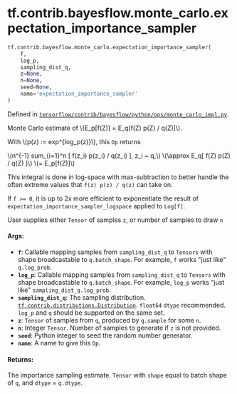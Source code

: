 <div itemscope itemtype="http://developers.google.com/ReferenceObject">
<meta itemprop="name" content="tf.contrib.bayesflow.monte_carlo.expectation_importance_sampler" />
<meta itemprop="path" content="Stable" />
</div>

# tf.contrib.bayesflow.monte_carlo.expectation_importance_sampler

``` python
tf.contrib.bayesflow.monte_carlo.expectation_importance_sampler(
    f,
    log_p,
    sampling_dist_q,
    z=None,
    n=None,
    seed=None,
    name='expectation_importance_sampler'
)
```



Defined in [`tensorflow/contrib/bayesflow/python/ops/monte_carlo_impl.py`](https://www.tensorflow.org/code/tensorflow/contrib/bayesflow/python/ops/monte_carlo_impl.py).

Monte Carlo estimate of \\(E_p[f(Z)] = E_q[f(Z) p(Z) / q(Z)]\\).

With \\(p(z) := exp^{log_p(z)}\\), this `Op` returns

\\(n^{-1} sum_{i=1}^n [ f(z_i) p(z_i) / q(z_i) ],  z_i ~ q,\\)
\\(\approx E_q[ f(Z) p(Z) / q(Z) ]\\)
\\(=       E_p[f(Z)]\\)

This integral is done in log-space with max-subtraction to better handle the
often extreme values that `f(z) p(z) / q(z)` can take on.

If `f >= 0`, it is up to 2x more efficient to exponentiate the result of
`expectation_importance_sampler_logspace` applied to `Log[f]`.

User supplies either `Tensor` of samples `z`, or number of samples to draw `n`

#### Args:

* <b>`f`</b>: Callable mapping samples from `sampling_dist_q` to `Tensors` with shape
    broadcastable to `q.batch_shape`.
    For example, `f` works "just like" `q.log_prob`.
* <b>`log_p`</b>:  Callable mapping samples from `sampling_dist_q` to `Tensors` with
    shape broadcastable to `q.batch_shape`.
    For example, `log_p` works "just like" `sampling_dist_q.log_prob`.
* <b>`sampling_dist_q`</b>:  The sampling distribution.
    <a href="../../../../tf/distributions/Distribution.md"><code>tf.contrib.distributions.Distribution</code></a>.
    `float64` `dtype` recommended.
    `log_p` and `q` should be supported on the same set.
* <b>`z`</b>:  `Tensor` of samples from `q`, produced by `q.sample` for some `n`.
* <b>`n`</b>:  Integer `Tensor`.  Number of samples to generate if `z` is not provided.
* <b>`seed`</b>:  Python integer to seed the random number generator.
* <b>`name`</b>:  A name to give this `Op`.


#### Returns:

The importance sampling estimate.  `Tensor` with `shape` equal
  to batch shape of `q`, and `dtype` = `q.dtype`.